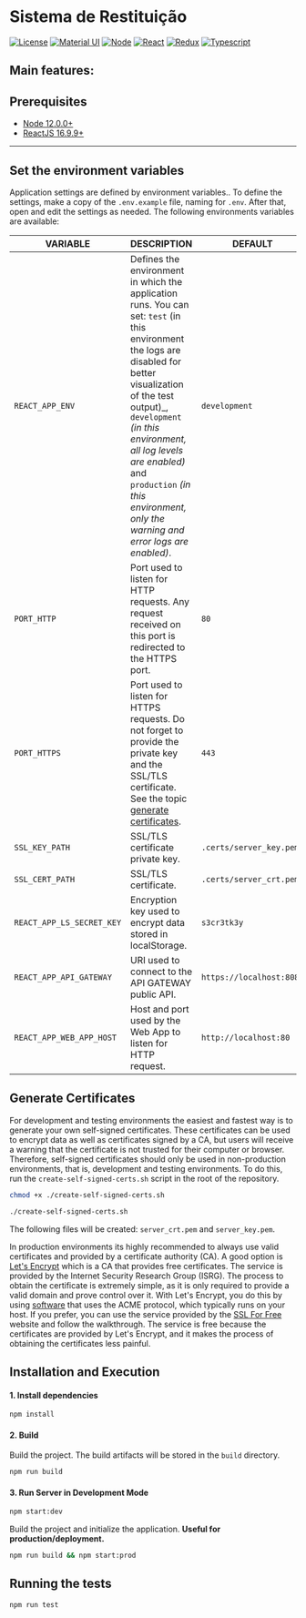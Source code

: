 # Sistema de Restituição

[![License][license-badge]][license-url]
[![Material UI][mui-badge]][mui-url]
[![Node][node-badge]][node-url]
[![React][react-bagde]][react-url]
[![Redux][redux-badge]][redux-url]
[![Typescript][typescript-badge]][typescript-url]

**Main features:**
- 

## Prerequisites
- [Node 12.0.0+](https://nodejs.org/en/download/)
- [ReactJS 16.9.9+](https://pt-br.reactjs.org/)

---

## Set the environment variables
Application settings are defined by environment variables.. To define the settings, make a copy of the `.env.example` file, naming for `.env`. After that, open and edit the settings as needed. The following environments variables are available:

| VARIABLE | DESCRIPTION  | DEFAULT |
|-----|-----|-----|
| `REACT_APP_ENV` | Defines the environment in which the application runs. You can set: `test` (in this environment the logs are disabled for better visualization of the test output)_, `development` _(in this environment, all log levels are enabled)_ and `production` _(in this environment, only the warning and error logs are enabled)_. | `development` |
| `PORT_HTTP` | Port used to listen for HTTP requests. Any request received on this port is redirected to the HTTPS port. | `80` |
| `PORT_HTTPS` | Port used to listen for HTTPS requests. Do not forget to provide the private key and the SSL/TLS certificate. See the topic [generate certificates](#generate-certificates). | `443` |
| `SSL_KEY_PATH` | SSL/TLS certificate private key. | `.certs/server_key.pem` |
| `SSL_CERT_PATH` | SSL/TLS certificate. | `.certs/server_crt.pem` |
| `REACT_APP_LS_SECRET_KEY` | Encryption key used to encrypt data stored in localStorage. | `s3cr3tk3y` |
| `REACT_APP_API_GATEWAY` | URI used to connect to the API GATEWAY public API. | `https://localhost:8081` |
| `REACT_APP_WEB_APP_HOST` | Host and port used by the Web App to listen for HTTP request. | `http://localhost:80` |

## Generate Certificates
For development and testing environments the easiest and fastest way is to generate your own self-signed certificates. These certificates can be used to encrypt data as well as certificates signed by a CA, but users will receive a warning that the certificate is not trusted for their computer or browser. Therefore, self-signed certificates should only be used in non-production environments, that is, development and testing environments. To do this, run the `create-self-signed-certs.sh` script in the root of the repository.

```sh
chmod +x ./create-self-signed-certs.sh
```

```sh
./create-self-signed-certs.sh
```
The following files will be created: `server_crt.pem` and `server_key.pem`.

In production environments its highly recommended to always use valid certificates and provided by a certificate authority (CA). A good option is [Let's Encrypt](https://letsencrypt.org)  which is a CA that provides  free certificates. The service is provided by the Internet Security Research Group (ISRG). The process to obtain the certificate is extremely simple, as it is only required to provide a valid domain and prove control over it. With Let's Encrypt, you do this by using [software](https://certbot.eff.org/) that uses the ACME protocol, which typically runs on your host. If you prefer, you can use the service provided by the [SSL For Free](https://www.sslforfree.com/)  website and follow the walkthrough. The service is free because the certificates are provided by Let's Encrypt, and it makes the process of obtaining the certificates less painful.


## Installation and Execution
#### 1. Install dependencies  
```sh  
npm install    
```
 
#### 2. Build  
Build the project. The build artifacts will be stored in the `build` directory.  
```sh  
npm run build    
```

#### 3. Run Server in Development Mode
```sh  
npm start:dev
```
Build the project and initialize the application. **Useful for production/deployment.**  
```sh  
npm run build && npm start:prod
```

## Running the tests
```sh  
npm run test
```

[//]: # (These are reference links used in the body of this note.)
[license-badge]: https://shields.io/badge/-Apache2-E93824?style=plastic&logo=apache
[license-url]: https://github.com/smtc-sefaz-pb/web-app/blob/main/LICENSE
[node-badge]: https://shields.io/badge/-Node-gray?style=plastic&logo=node.js
[node-url]: https://nodejs.org
[typescript-badge]: https://shields.io/badge/-Typescript-lightblue?style=plastic&logo=typescript
[typescript-url]: https://www.typescriptlang.org/
[react-bagde]: https://shields.io/badge/-React-20232A?style=plastic&logo=react
[react-url]: https://pt-br.reactjs.org/
[redux-badge]: https://shields.io/badge/-Redux-purple?style=plastic&logo=redux
[redux-url]: https://redux.js.org/
[mui-badge]:https://shields.io/badge/-MaterialUI-blue?style=plastic&logo=material-ui
[mui-url]: https://material-ui.com/pt/
